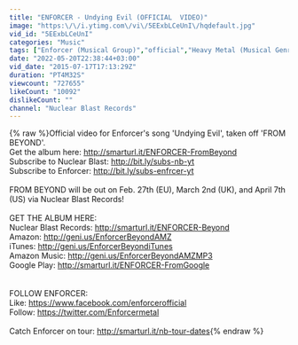 ```yaml
---
title: "ENFORCER - Undying Evil (OFFICIAL  VIDEO)"
image: "https:\/\/i.ytimg.com\/vi\/5EExbLCeUnI\/hqdefault.jpg"
vid_id: "5EExbLCeUnI"
categories: "Music"
tags: ["Enforcer (Musical Group)","official","Heavy Metal (Musical Genre)"]
date: "2022-05-20T22:38:44+03:00"
vid_date: "2015-07-17T17:13:29Z"
duration: "PT4M32S"
viewcount: "727655"
likeCount: "10092"
dislikeCount: ""
channel: "Nuclear Blast Records"
---
```

{% raw %}Official video for Enforcer's song 'Undying Evil', taken off 'FROM BEYOND'.<br />Get the album here: <a rel="nofollow" target="blank" href="http://smarturl.it/ENFORCER-FromBeyond">http://smarturl.it/ENFORCER-FromBeyond</a><br />Subscribe to Nuclear Blast: <a rel="nofollow" target="blank" href="http://bit.ly/subs-nb-yt">http://bit.ly/subs-nb-yt</a><br />Subscribe to Enforcer: <a rel="nofollow" target="blank" href="http://bit.ly/subs-enfrcer-yt">http://bit.ly/subs-enfrcer-yt</a><br /><br />FROM BEYOND will be out on Feb. 27th (EU), March 2nd (UK), and April 7th (US) via Nuclear Blast Records!<br /><br />GET THE ALBUM HERE:<br />Nuclear Blast Records: <a rel="nofollow" target="blank" href="http://smarturl.it/ENFORCER-Beyond">http://smarturl.it/ENFORCER-Beyond</a><br />Amazon: <a rel="nofollow" target="blank" href="http://geni.us/EnforcerBeyondAMZ">http://geni.us/EnforcerBeyondAMZ</a><br />iTunes: <a rel="nofollow" target="blank" href="http://geni.us/EnforcerBeyondiTunes">http://geni.us/EnforcerBeyondiTunes</a><br />Amazon Music: <a rel="nofollow" target="blank" href="http://geni.us/EnforcerBeyondAMZMP3">http://geni.us/EnforcerBeyondAMZMP3</a><br />Google Play: <a rel="nofollow" target="blank" href="http://smarturl.it/ENFORCER-FromGoogle">http://smarturl.it/ENFORCER-FromGoogle</a><br /><br /><br />FOLLOW ENFORCER:<br />Like: <a rel="nofollow" target="blank" href="https://www.facebook.com/enforcerofficial">https://www.facebook.com/enforcerofficial</a><br />Follow: <a rel="nofollow" target="blank" href="https://twitter.com/Enforcermetal">https://twitter.com/Enforcermetal</a><br /><br />Catch Enforcer on tour: <a rel="nofollow" target="blank" href="http://smarturl.it/nb-tour-dates">http://smarturl.it/nb-tour-dates</a>{% endraw %}
